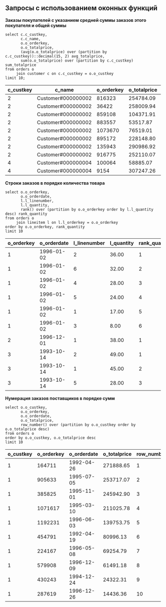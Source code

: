 ## Запросы с использованием оконных функций ##

**Заказы покупателей с указанием средней суммы заказов этого покупателя и общей суммы**
```
select c.c_custkey, 
       c.c_name,
       o.o_orderkey,
       o.o_totalprice,
       (avg(o.o_totalprice) over (partition by c.c_custkey))::decimal(15, 2) avg_totalprice,
       sum(o.o_totalprice) over (partition by c.c_custkey) sum_totalprice
from orders o
     join customer c on c.c_custkey = o.o_custkey
limit 10;
```
   
|c_custkey|c_name|o_orderkey|o_totalprice|avg_totalprice|sum_totalprice|
|---------|------|----------|------------|--------------|--------------|
|2|Customer#000000002|816323|254784.09|189806.08|1518448.61|
|2|Customer#000000002|36422|258009.94|189806.08|1518448.61|
|2|Customer#000000002|859108|104371.91|189806.08|1518448.61|
|2|Customer#000000002|883557|53517.87|189806.08|1518448.61|
|2|Customer#000000002|1073670|76519.01|189806.08|1518448.61|
|2|Customer#000000002|895172|228148.80|189806.08|1518448.61|
|2|Customer#000000002|135943|290986.92|189806.08|1518448.61|
|2|Customer#000000002|916775|252110.07|189806.08|1518448.61|
|4|Customer#000000004|100064|58885.07|143276.70|2722257.32|
|4|Customer#000000004|9154|307247.26|143276.70|2722257.32|
   
**Строки заказов в порядке количества товара**
```
select o.o_orderkey,
       o.o_orderdate,
       l.l_linenumber,
       l.l_quantity,
       rank() over (partition by o.o_orderkey order by l.l_quantity desc) rank_quantity
from orders o
     join lineitem l on l.l_orderkey = o.o_orderkey
order by o.o_orderkey, rank_quantity
limit 10
```

|o_orderkey|o_orderdate|l_linenumber|l_quantity|rank_quantity|
|----------|-----------|------------|----------|-------------|
|1|1996-01-02|2|36.00|1|
|1|1996-01-02|6|32.00|2|
|1|1996-01-02|4|28.00|3|
|1|1996-01-02|5|24.00|4|
|1|1996-01-02|1|17.00|5|
|1|1996-01-02|3|8.00|6|
|2|1996-12-01|1|38.00|1|
|3|1993-10-14|2|49.00|1|
|3|1993-10-14|1|45.00|2|
|3|1993-10-14|5|28.00|3|

**Нумерация заказов поставщиков в порядке сумм**
```
select o.o_custkey,
       o.o_orderkey,
       o.o_orderdate,       
       o.o_totalprice,
       row_number() over (partition by o.o_custkey order by o.o_totalprice desc) 
from orders o
order by o.o_custkey, o.o_totalprice desc
limit 10
```
   
|o_custkey|o_orderkey|o_orderdate|o_totalprice|row_number|
|---------|----------|-----------|------------|----------|
|1|164711|1992-04-26|271888.65|1|
|1|905633|1995-07-05|253717.07|2|
|1|385825|1995-11-01|245942.90|3|
|1|1071617|1995-03-10|211025.78|4|
|1|1192231|1996-06-03|139753.75|5|
|1|454791|1992-04-19|80996.13|6|
|1|224167|1996-05-08|69254.79|7|
|1|579908|1996-12-09|61491.18|8|
|1|430243|1994-12-24|24322.31|9|
|1|287619|1996-12-26|14436.36|10|
   
